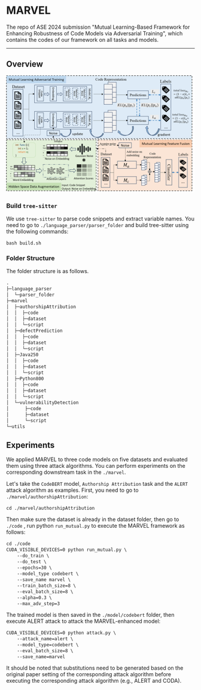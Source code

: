 # MARVEL

The repo of ASE 2024 submission "Mutual Learning-Based Framework for Enhancing Robustness of Code Models via Adversarial Training", which contains the codes of our framework on all tasks and models.

---

## Overview

<img src="./marvel.png" alt="drawing" width="1000">

### Build `tree-sitter`

We use `tree-sitter` to parse code snippets and extract variable names. You need to go to `./language_parser/parser_folder` and build tree-sitter using the following commands:

```shell
bash build.sh
```

### Folder Structure

The folder structure is as follows.

```
.
├─language_parser
│  └─parser_folder
├─marvel
│  ├─authorshipAttribution
│  │  ├─code
│  │  ├─dataset
│  │  └─script
│  ├─defectPrediction
│  │  ├─code
│  │  ├─dataset
│  │  └─script
│  ├─Java250
│  │  ├─code
│  │  ├─dataset
│  │  └─script
│  ├─Python800
│  │  ├─code
│  │  ├─dataset
│  │  └─script
│  └─vulnerabilityDetection
│      ├─code
│      ├─dataset
│      └─script
└─utils
```

## Experiments

We applied MARVEL to three code models on five datasets and evaluated them using three attack algorithms. You can perform experiments on the corresponding downstream task in the `./marvel`.

Let's take the `CodeBERT` model, `Authorship Attribution` task and the `ALERT` attack algorithm as examples. First, you need to go to `./marvel/authorshipAttribution`:

```
cd ./marvel/authorshipAttribution
```

Then make sure the dataset is already in the dataset folder, then go to `./code` , run python  `run_mutual.py` to execute the MARVEL framework as follows:

```shell
cd ./code
CUDA_VISIBLE_DEVICES=0 python run_mutual.py \
    --do_train \
    --do_test \
    --epochs=30 \
    --model_type codebert \
    --save_name marvel \
    --train_batch_size=8 \
    --eval_batch_size=8 \
    --alpha=0.3 \
    --max_adv_step=3
```

The trained model is then saved in the `./model/codebert` folder, then execute ALERT attack to attack the MARVEL-enhanced model:

```shell
CUDA_VISIBLE_DEVICES=0 python attack.py \
    --attack_name=alert \
    --model_type=codebert \
    --eval_batch_size=8 \
    --save_name=marvel
```

It should be noted that substitutions need to be generated based on the original paper setting of the corresponding attack algorithm before executing the corresponding attack algorithm (e.g., ALERT and CODA).
